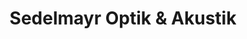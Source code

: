 ---
title: "Sedelmayr Optik & Akustik"
url: /huenfeld/sedelmayr-optik-und-akustik/
shop: Optiker
---